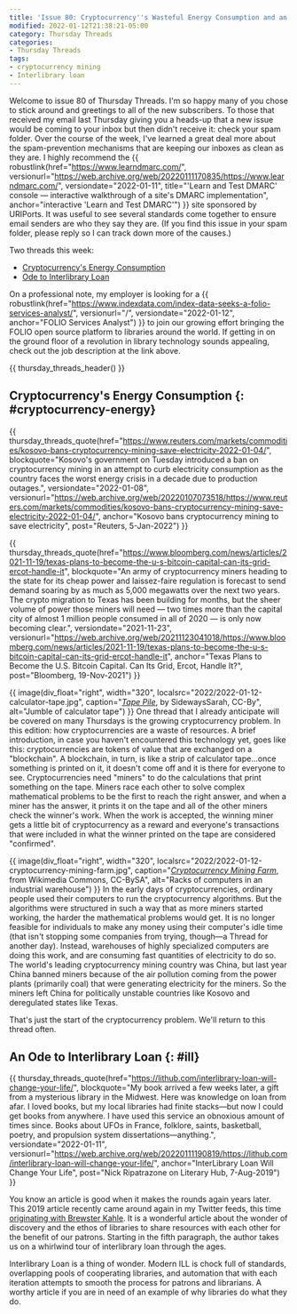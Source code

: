 ```yaml
---
title: 'Issue 80: Cryptocurrency''s Wasteful Energy Consumption and an Ode to Interlibrary Loan'
modified: 2022-01-12T21:38:21-05:00
category: Thursday Threads
categories:
- Thursday Threads
tags:
- cryptocurrency mining
- Interlibrary loan
---
```

Welcome to issue 80 of Thursday Threads.
I'm so happy many of you chose to stick around and greetings to all of the new subscribers.
To those that received my email last Thursday giving you a heads-up that a new issue would be coming to your inbox but then didn't receive it: check your spam folder.
Over the course of the week, I've learned a great deal more about the spam-prevention mechanisms that are keeping our inboxes as clean as they are.
I highly recommend the {{ robustlink(href="https://www.learndmarc.com/", versionurl="https://web.archive.org/web/20220111170835/https://www.learndmarc.com/", versiondate="2022-01-11", title="'Learn and Test DMARC' console — interactive walkthrough of a site's DMARC implementation", anchor="interactive 'Learn and Test DMARC'") }} site sponsored by URIPorts.
It was useful to see several standards come together to ensure email senders are who they say they are.
(If you find this issue in your spam folder, please reply so I can track down more of the causes.)

Two threads this week:

* [Cryptocurrency's Energy Consumption](#cryptocurrency-energy)
* [Ode to Interlibrary Loan](#ill)

On a professional note, my employer is looking for a {{ robustlink(href="https://www.indexdata.com/index-data-seeks-a-folio-services-analyst/", versionurl="/", versiondate="2022-01-12", anchor="FOLIO Services Analyst") }} to join our growing effort bringing the FOLIO open source platform to libraries around the world.
If getting in on the ground floor of a revolution in library technology sounds appealing, check out the job description at the link above.

{{ thursday_threads_header() }}

## Cryptocurrency's Energy Consumption {: #cryptocurrency-energy}

{{ thursday_threads_quote(href="https://www.reuters.com/markets/commodities/kosovo-bans-cryptocurrency-mining-save-electricity-2022-01-04/",
 blockquote="Kosovo's government on Tuesday introduced a ban on cryptocurrency mining in an attempt to curb electricity consumption as the country faces the worst energy crisis in a decade due to production outages.",
 versiondate="2022-01-08",
 versionurl="https://web.archive.org/web/20220107073518/https://www.reuters.com/markets/commodities/kosovo-bans-cryptocurrency-mining-save-electricity-2022-01-04/",
 anchor="Kosovo bans cryptocurrency mining to save electricity",
 post="Reuters, 5-Jan-2022") }}

{{ thursday_threads_quote(href="https://www.bloomberg.com/news/articles/2021-11-19/texas-plans-to-become-the-u-s-bitcoin-capital-can-its-grid-ercot-handle-it",
 blockquote="An army of cryptocurrency miners heading to the state for its cheap power and laissez-faire regulation is forecast to send demand soaring by as much as 5,000 megawatts over the next two years. The crypto migration to Texas has been building for months, but the sheer volume of power those miners will need — two times more than the capital city of almost 1 million people consumed in all of 2020 — is only now becoming clear.",
 versiondate="2021-11-23",
 versionurl="https://web.archive.org/web/20211123041018/https://www.bloomberg.com/news/articles/2021-11-19/texas-plans-to-become-the-u-s-bitcoin-capital-can-its-grid-ercot-handle-it",
 anchor="Texas Plans to Become the U.S. Bitcoin Capital. Can Its Grid, Ercot, Handle It?",
 post="Bloomberg, 19-Nov-2021") }}

{{ image(div_float="right", width="320", localsrc="2022/2022-01-12-calculator-tape.jpg", caption="<i><a href='https://www.flickr.com/photos/97699489@N00/4758769769'>Tape Pile</a></i>, by SidewaysSarah, CC-By", alt="Jumble of calculator tape") }}  One thread that I already anticipate will be covered on many Thursdays is the growing cryptocurrency problem.
In this edition: how cryptocurrencies are a waste of resources.
A brief introduction, in case you haven't encountered this technology yet, goes like this: cryptocurrencies are tokens of value that are exchanged on a "blockchain".
A blockchain, in turn, is like a strip of calculator tape...once something is printed on it, it doesn't come off and it is there for everyone to see.
Cryptocurrencies need "miners" to do the calculations that print something on the tape.
Miners race each other to solve complex mathematical problems to be the first to reach the right answer, and when a miner has the answer, it prints it on the tape and all of the other miners check the winner's work.
When the work is accepted, the winning miner gets a little bit of cryptocurrency as a reward and everyone's transactions that were included in what the winner printed on the tape are considered "confirmed".

{{ image(div_float="right", width="320", localsrc="2022/2022-01-12-cryptocurrency-mining-farm.jpg", caption="<i><a href='https://commons.wikimedia.org/wiki/File:Cryptocurrency_Mining_Farm.jpg'>Cryptocurrency Mining Farm</a></i>, from Wikimedia Commons, CC-BySA", alt="Racks of computers in an industrial warehouse") }}
In the early days of cryptocurrencies, ordinary people used their computers to run the cryptocurrency algorithms.
But the algorithms were structured in such a way that as more miners started working, the harder the mathematical problems would get.
It is no longer feasible for individuals to make any money using their computer's idle time (that isn't stopping some companies from trying, though—a Thread for another day).
Instead, warehouses of highly specialized computers are doing this work, and are consuming fast quantities of electricity to do so.
The world's leading cryptocurrency mining country was China, but last year China banned miners because of the air pollution coming from the power plants (primarily coal) that were generating electricity for the miners.
So the miners left China for politically unstable countries like Kosovo and deregulated states like Texas.

That's just the start of the cryptocurrency problem.
We'll return to this thread often.

## An Ode to Interlibrary Loan {: #ill}

{{ thursday_threads_quote(href="https://lithub.com/interlibrary-loan-will-change-your-life/",
 blockquote="My book arrived a few weeks later, a gift from a mysterious library in the Midwest. Here was knowledge on loan from afar. I loved books, but my local libraries had finite stacks—but now I could get books from anywhere. I have used this service an obnoxious amount of times since. Books about UFOs in France, folklore, saints, basketball, poetry, and propulsion system dissertations—anything.",
 versiondate="2022-01-11",
 versionurl="https://web.archive.org/web/20220111190819/https://lithub.com/interlibrary-loan-will-change-your-life/",
 anchor="InterLibrary Loan Will Change Your Life",
 post="Nick Ripatrazone on Literary Hub, 7-Aug-2019") }}

You know an article is good when it makes the rounds again years later.
This 2019 article recently came around again in my Twitter feeds, this time <a href="https://twitter.com/brewster_kahle/status/1480928804793204737">originating with Brewster Kahle</a>.
It is a wonderful article about the wonder of discovery and the ethos of libraries to share resources with each other for the benefit of our patrons.
Starting in the fifth paragraph, the author takes us on a whirlwind tour of interlibrary loan through the ages.

Interlibrary Loan is a thing of wonder.
Modern ILL is chock full of standards, overlapping pools of cooperating libraries, and automation that with each iteration attempts to smooth the process for patrons and librarians.
A worthy article if you are in need of an example of why libraries do what they do.
